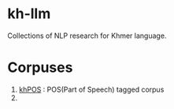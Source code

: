 # kh-llm
Collections of NLP research for Khmer language.

# Corpuses 

1. [khPOS](https://github.com/ye-kyaw-thu/khPOS/) : POS(Part of Speech) tagged corpus
2. 
